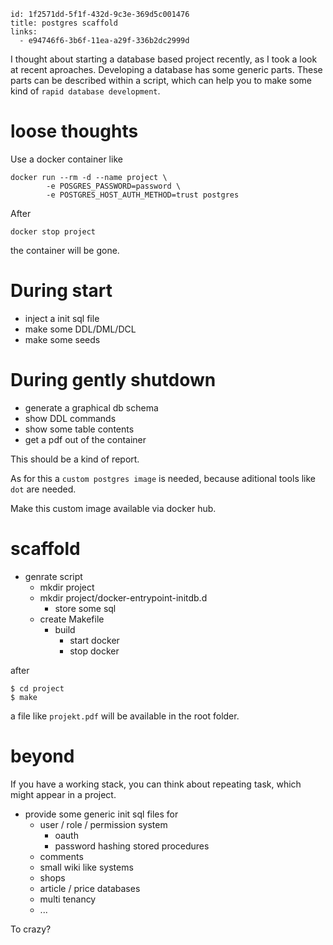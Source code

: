 ```
id: 1f2571dd-5f1f-432d-9c3e-369d5c001476
title: postgres scaffold
links:
  - e94746f6-3b6f-11ea-a29f-336b2dc2999d
```

I thought about starting a database based project recently, as I took a look at recent aproaches.
Developing a database has some generic parts.
These parts can be described within a script, which can help you to make some kind of `rapid database development`.

# loose thoughts

Use a docker container like 

```
docker run --rm -d --name project \
		-e POSGRES_PASSWORD=password \
		-e POSTGRES_HOST_AUTH_METHOD=trust postgres
```

After

```
docker stop project
```

the container will be gone.

# During start

* inject a init sql file
* make some DDL/DML/DCL
* make some seeds

# During gently shutdown 

* generate a graphical db schema
* show DDL commands 
* show some table contents
* get a pdf out of the container 

This should be a kind of report.

As for this a `custom postgres image` is needed, because aditional tools like `dot` are needed.

Make this custom image available via docker hub.

# scaffold

* genrate script
  * mkdir project
  * mkdir project/docker-entrypoint-initdb.d
    * store some sql
  * create Makefile
    * build
      * start docker
      * stop docker

after

```
$ cd project
$ make
```

a file like `projekt.pdf` will be available in the root folder.

# beyond

If you have a working stack, you can think about repeating task,
which might appear in a project.

* provide some generic init sql files for
  * user / role / permission system
    * oauth
    * password hashing stored procedures
  * comments
  * small wiki like systems
  * shops
  * article / price databases
  * multi tenancy
  * ...

To crazy?
